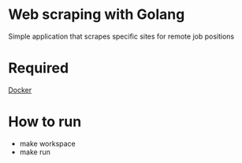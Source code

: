 # Web scraping with Golang
Simple application that scrapes specific sites for remote job positions

# Required
[Docker](https://docs.docker.com/install/)

# How to run
- make workspace
- make run

